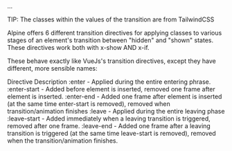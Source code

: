 <div
    x-show="open"
    x-transition:enter="transition ease=out duration-300"
    x-transition:enter-start="opacity-0 transform scale-90"
    x-transition:enter-end="opacity-100 transform scale-100"
    x-transition:leave="transition ease-in duration-300"
    x-transition:leave-start="opacity-100 transform scale-100"
    x-transition:leave-end="opacity-0 transform scale-90"
>...</div>

TIP: The classes within the values of the transition are from TailwindCSS

Alpine offers 6 different transition directives for applying classes to various stages of an element's transition between "hidden" and "shown" states. These directives work both with x-show AND x-if.

These behave exactly like VueJs's transition directives, except they have different, more sensible names:

Directive Description
:enter - Applied during the entire entering phrase.
:enter-start - Added before element is inserted, removed one frame after element is inserted.
:enter-end - Added one frame after element is inserted (at the same time enter-start is removed), removed when transition/animation finishes
:leave - Applied during the entire leaving phase
:leave-start - Added immediately when a leaving transition is triggered, removed after one frame.
:leave-end - Added one frame after a leaving transition is triggered (at the same time leave-start is removed), removed when the transition/animation finishes.